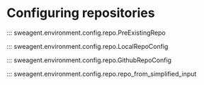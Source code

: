 # Configuring repositories

::: sweagent.environment.config.repo.PreExistingRepo

::: sweagent.environment.config.repo.LocalRepoConfig

::: sweagent.environment.config.repo.GithubRepoConfig

::: sweagent.environment.config.repo.repo_from_simplified_input